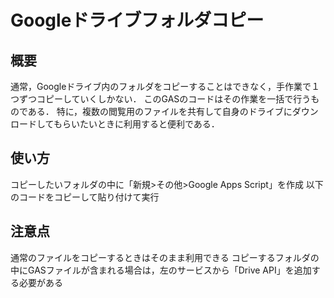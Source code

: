 # Googleドライブフォルダコピー
## 概要
通常，Googleドライブ内のフォルダをコピーすることはできなく，手作業で１つずつコピーしていくしかない．
このGASのコードはその作業を一括で行うものである．
特に，複数の閲覧用のファイルを共有して自身のドライブにダウンロードしてもらいたいときに利用すると便利である．

## 使い方
コピーしたいフォルダの中に「新規>その他>Google Apps Script」を作成
以下のコードをコピーして貼り付けて実行

## 注意点
通常のファイルをコピーするときはそのまま利用できる
コピーするフォルダの中にGASファイルが含まれる場合は，左のサービスから「Drive API」を追加する必要がある
